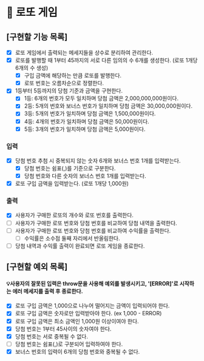 # 🎫 로또 게임

## [구현할 기능 목록]

- [x] 로또 게임에서 출력되는 메세지들을 상수로 분리하여 관리한다.
- [x] 로또를 발행할 때 1부터 45까지의 서로 다른 임의의 수 6개를 생성한다. (로또 1개당 6개의 수 생성)
  - [x] 구입 금액에 해당하는 만큼 로또를 발행한다.
  - [x] 로또 번호는 오름차순으로 정렬한다.
- [x] 1등부터 5등까지의 당첨 기준과 금액을 구현한다.
  - [x] 1등: 6개의 번호가 모두 일치하며 당첨 금액은 2,000,000,000원이다.
  - [x] 2등: 5개의 번호와 보너스 번호가 일치하며 당첨 금액은 30,000,000원이다.
  - [x] 3등: 5개의 번호가 일치하며 당첨 금액은 1,500,000원이다.
  - [x] 4등: 4개의 번호가 일치하며 당첨 금액은 50,000원이다.
  - [x] 5등: 3개의 번호가 일치하며 당첨 금액은 5,000원이다.

### 입력

- [x] 당첨 번호 추첨 시 중복되지 않는 숫자 6개와 보너스 번호 1개를 입력받는다.
  - [x] 당첨 번호는 쉼표(,)를 기준으로 구분한다.
  - [x] 당첨 번호와 다른 숫자의 보너스 번호 1개를 입력받는다.
- [x] 로또 구입 금액을 입력받는다. (로또 1개당 1,000원)

### 출력

- [x] 사용자가 구매한 로또의 개수와 로또 번호를 출력한다.
- [ ] 사용자가 구매한 로또 번호와 당첨 번호를 비교하여 당첨 내역을 출력한다.
- [ ] 사용자가 구매한 로또 번호와 당첨 번호를 비교하여 수익률을 출력한다.
  - [ ] 수익률은 소수점 둘째 자리에서 반올림한다.
- [ ] 당첨 내역과 수익률 출력이 완료되면 로또 게임을 종료한다.

## [구현할 예외 목록]

#### 💡사용자의 잘못된 입력은 throw문을 사용해 예외를 발생시키고, '[ERROR]'로 시작하는 에러 메세지를 출력 후 종료한다.

- [x] 로또 구입 금액은 1,000으로 나누어 떨어지는 금액이 입력되어야 한다.
- [x] 로또 구입 금액은 숫자로만 입력받아야 한다. (ex 1,000 - ERROR)
- [x] 로또 구입 금액은 최소 금액인 1,000원 이상이여야 한다.
- [x] 당첨 번호는 1부터 45사이의 숫자여야 한다.
- [x] 당첨 번호는 서로 중복될 수 없다.
- [ ] 당첨 번호는 쉼표(,)로 구분되어 입력하여야 한다.
- [x] 보너스 번호의 입력이 6개의 당첨 번호와 중복될 수 없다.
